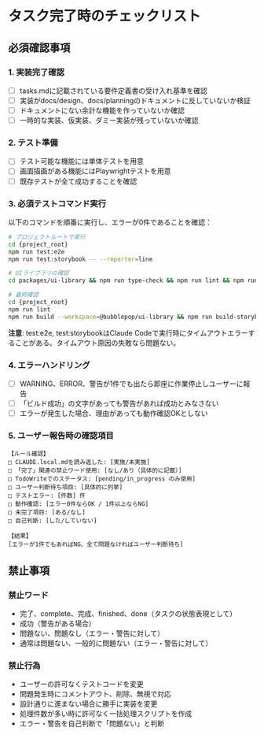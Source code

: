# タスク完了時のチェックリスト

## 必須確認事項

### 1. 実装完了確認
- [ ] tasks.mdに記載されている要件定義書の受け入れ基準を確認
- [ ] 実装がdocs/design、docs/planningのドキュメントに反していないか検証
- [ ] ドキュメントにない余計な機能を作っていないか確認
- [ ] 一時的な実装、仮実装、ダミー実装が残っていないか確認

### 2. テスト準備
- [ ] テスト可能な機能には単体テストを用意
- [ ] 画面描画がある機能にはPlaywrightテストを用意
- [ ] 既存テストが全て成功することを確認

### 3. 必須テストコマンド実行

以下のコマンドを順番に実行し、エラーが0件であることを確認：

```bash
# プロジェクトルートで実行
cd {project_root}
npm run test:e2e
npm run test:storybook -- --reporter=line

# UIライブラリの確認
cd packages/ui-library && npm run type-check && npm run lint && npm run build && npm test

# 最終確認
cd {project_root}
npm run lint
npm run build --workspace=@bubblepop/ui-library && npm run build-storybook
```

**注意**: test:e2e, test:storybookはClaude Codeで実行時にタイムアウトエラーすることがある。タイムアウト原因の失敗なら問題ない。

### 4. エラーハンドリング
- [ ] WARNING、ERROR、警告が1件でも出たら即座に作業停止しユーザーに報告
- [ ] 「ビルド成功」の文字があっても警告があれば成功とみなさない
- [ ] エラーが発生した場合、理由があっても動作確認OKとしない

### 5. ユーザー報告時の確認項目

```
【ルール確認】
□ CLAUDE.local.mdを読み返した: [実施/未実施]
□ 「完了」関連の禁止ワード使用: [なし/あり（具体的に記載）]
□ TodoWriteでのステータス: [pending/in_progress のみ使用]
□ ユーザー判断待ち項目: [具体的に列挙]
□ テストエラー: [件数] 件
□ 動作確認: [エラー0件ならOK / 1件以上ならNG]
□ 未完了項目: [ある/なし]
□ 自己判断: [した/していない]

【結果】
[エラーが1件でもあればNG、全て問題なければユーザー判断待ち]
```

## 禁止事項

### 禁止ワード
- 完了、complete、完成、finished、done（タスクの状態表現として）
- 成功（警告がある場合）
- 問題ない、問題なし（エラー・警告に対して）
- 通常は問題ない、一般的に問題ない（エラー・警告に対して）

### 禁止行為
- ユーザーの許可なくテストコードを変更
- 問題発生時にコメントアウト、削除、無視で対応
- 設計通りに進まない場合に勝手に実装を変更
- 処理件数が多い時に許可なく一括処理スクリプトを作成
- エラー・警告を自己判断で「問題ない」と判断